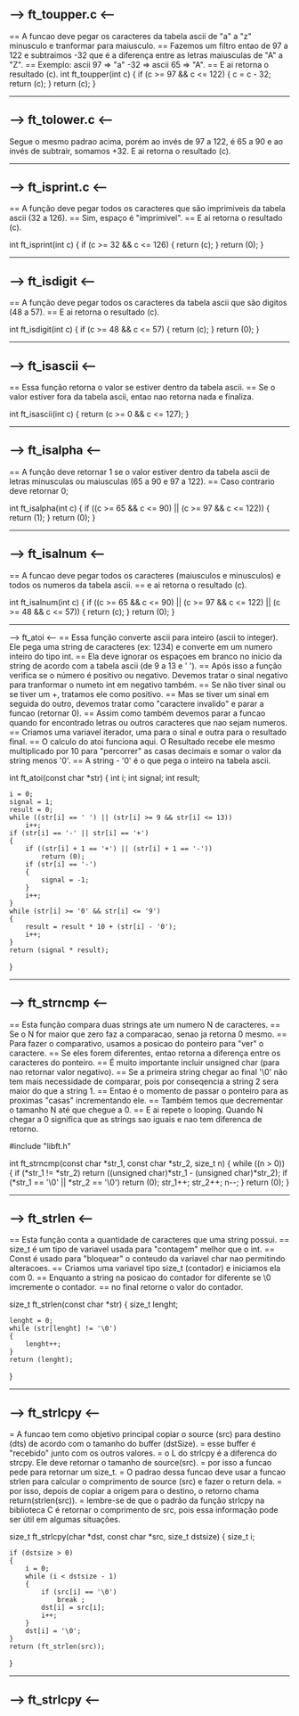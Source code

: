 --> ft_toupper.c  <--
---------------------
== A funcao deve pegar os caracteres da tabela ascii de "a" a "z" minusculo e tranformar para maiusculo.
== Fazemos um filtro entao de 97 a 122 e subtraimos -32 que é a diferença entre as letras maiusculas de "A" a "Z".
== Exemplo: ascii 97 => "a" -32 => ascii 65 => "A".
== E ai retorna o resultado (c).
int	ft_toupper(int c)
{
	if (c >= 97 && c <= 122)
	{
		c = c - 32;
		return (c);
	}
	return (c);
}

---------------------

--> ft_tolower.c <--
--------------------
Segue o mesmo padrao acima, porém ao invés de 97 a 122, é 65 a 90 e ao invés de subtrair, somamos +32.
E ai retorna o resultado (c).

---------------------

--> ft_isprint.c <--
--------------------
== A função deve pegar todos os caracteres que são imprimiveis da tabela ascii (32 a 126).
== Sim, espaço é "imprimivel".
== E ai retorna o resultado (c).

int	ft_isprint(int c)
{
	if (c >= 32 && c <= 126)
	{
		return (c);
	}
	return (0);
}

---------------------

--> ft_isdigit <--
------------------
== A função deve pegar todos os caracteres da tabela ascii que são digitos (48 a 57).
== E ai retorna o resultado (c).

int	ft_isdigit(int c)
{
	if (c >= 48 && c <= 57)
	{
		return (c);
	}
	return (0);
}

---------------------

--> ft_isascii <--
------------------
== Essa função retorna o valor se estiver dentro da tabela ascii.
== Se o valor estiver fora da tabela ascii, entao nao retorna nada e finaliza.

int	ft_isascii(int c)
{
	return (c >= 0 && c <= 127);
}

---------------------

--> ft_isalpha <--
------------------
== A função deve retornar 1 se o valor estiver dentro da tabela ascii de letras minusculas ou maiusculas (65 a 90 e 97 a 122).
== Caso contrario deve retornar 0;

int	ft_isalpha(int c)
{
	if ((c >= 65 && c <= 90) || (c >= 97 && c <= 122))
	{
		return (1);
	}
	return (0);
}

---------------------

--> ft_isalnum <--
------------------
== A funcao deve pegar todos os caracteres (maiusculos e minusculos) e todos os numeros da tabela ascii.
== e ai retorna o resultado (c).

int	ft_isalnum(int c)
{
	if ((c >= 65 && c <= 90) || (c >= 97 && c <= 122) || (c >= 48 && c <= 57))
	{
		return (c);
	}
	return (0);
}

---------------------

--> ft_atoi <--
== Essa função converte ascii para inteiro (ascii to integer). Ele pega uma string de caracteres (ex: 1234) e converte em um numero inteiro do tipo int.
== Ela deve ignorar os espaçoes em branco no inicio da string de acordo com a tabela ascii (de 9 a 13 e ' ').
== Após isso a função verifica se o número é positivo ou negativo. Devemos tratar o sinal negativo para tranformar o numeto int em negativo também.
== Se não tiver sinal ou se tiver um +, tratamos ele como positivo.
== Mas se tiver um sinal em seguida do outro, devemos tratar como "caractere invalido" e parar a funcao (retornar 0).
== Assim como também devemos parar a funcao quando for encontrado letras ou outros caracteres que nao sejam numeros.
== Criamos uma variavel iterador, uma para o sinal e outra para o resultado final.
== O calculo do atoi funciona aqui. O Resultado recebe ele mesmo multiplicado por 10 para "percorrer" as casas decimais e somar o valor da string menos '0'.
== A string - '0' é o que pega o inteiro na tabela ascii.

int	ft_atoi(const char *str)
{
	int	i;
	int	signal;
	int	result;

	i = 0;
	signal = 1;
	result = 0;
	while ((str[i] == ' ') || (str[i] >= 9 && str[i] <= 13))
		i++;
	if (str[i] == '-' || str[i] == '+')
	{
		if ((str[i] + 1 == '+') || (str[i] + 1 == '-'))
			return (0);
		if (str[i] == '-')
		{
			signal = -1;
		}
		i++;
	}
	while (str[i] >= '0' && str[i] <= '9')
	{
		result = result * 10 + (str[i] - '0');
		i++;
	}
	return (signal * result);
}

---------------------

--> ft_strncmp <--
------------------
== Esta função compara duas strings ate um numero N de caracteres.
== Se o N for maior que zero faz a comparacao, senao ja retorna 0 mesmo.
== Para fazer o comparativo, usamos a posicao do ponteiro para "ver" o caractere.
== Se eles forem diferentes, entao retorna a diferença entre os caracteres do ponteiro.
== É muito importante incluir unsigned char (para nao retornar valor negativo).
== Se a primeira string chegar ao final '\0' não tem mais necessidade de comparar, pois por conseqencia a string 2 sera maior do que a string 1.
== Entao é o momento de passar o ponteiro para as proximas "casas" incrementando ele.
== Também temos que decrementar o tamanho N até que chegue a 0.
== E ai repete o looping. Quando N chegar a 0 significa que as strings sao iguais e nao tem diferenca de retorno.

#include "libft.h"

int	ft_strncmp(const char *str_1, const char *str_2, size_t n)
{
	while ((n > 0))
	{
		if (*str_1 != *str_2)
			return ((unsigned char)*str_1 - (unsigned char)*str_2);
		if (*str_1 == '\0' || *str_2 == '\0')
			return (0);
		str_1++;
		str_2++;
		n--;
	}
	return (0);
}

---------------------

--> ft_strlen <--
------------------

== Esta função conta a quantidade de caracteres que uma string possui.
== size_t é um tipo de variavel usada para "contagem" melhor que o int.
== Const é usado para "bloquear" o conteudo da variavel char nao permitindo alteracoes.
== Criamos uma variavel tipo size_t (contador) e iniciamos ela com 0.
== Enquanto a string na posicao do contador for diferente se \0 imcremente o contador.
== no final retorne o valor do contador.


size_t	ft_strlen(const char *str)
{
	size_t	lenght;

	lenght = 0;
	while (str[lenght] != '\0')
	{
		lenght++;
	}
	return (lenght);
}

---------------------

--> ft_strlcpy <--
------------------

= A funcao tem como objetivo principal copiar o source (src) para destino (dts) de acordo com o tamanho do buffer (dstSize).
= esse buffer é "recebido" junto com os outros valores.
= o L do strlcpy é a diferenca do strcpy. Ele deve retornar o tamanho de source(src).
= por isso a funcao pede para retornar um size_t.
= O padrao dessa funcao deve usar a funcao strlen para calcular o comprimento de source (src) e fazer o return dela.
= por isso, depois de copiar a origem para o destino, o retorno chama return(strlen(src)).
=  lembre-se de que o padrão da função strlcpy na biblioteca C é retornar o comprimento de src, pois essa informação pode ser útil em algumas situações.


size_t	ft_strlcpy(char *dst, const char *src, size_t dstsize)
{
	size_t	i;

	if (dstsize > 0)
	{
		i = 0;
		while (i < dstsize - 1)
		{
			if (src[i] == '\0')
				break ;
			dst[i] = src[i];
			i++;
		}
		dst[i] = '\0';
	}
	return (ft_strlen(src));
}

---------------------

--> ft_strlcpy <--
------------------
